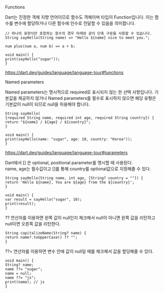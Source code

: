 Functions  
  
Dart는 진정한 객체 지향 언어이므로 함수도 객체이며 타입이 Function입니다. 이는 함수를 변수에 할당하거나 다른 함수에 인수로 전달할 수 있음을 의미합니다.  
```  
// 하나의 표현식만 포함하는 함수의 경우 아래와 같이 단축 구문을 사용할 수 있습니다.  
String sayHello(String name) => "Hello ${name} nice to meet you.";  
  
num plus(num a, num b) => a + b;  
  
void main() {  
print(sayHello("sugar"));  
}  
```  
https://dart.dev/guides/language/language-tour#functions

Named parameters  
  
Named parameters는 명시적으로 required로 표시되지 않는 한 선택 사항입니다. 기본값을 제공하지 않거나 Named parameters를 필수로 표시하지 않으면 해당 유형은 기본값이 null이 되므로 null을 허용해야 합니다.  
```  
String sayHello(  
{required String name, required int age, required String country}) {  
return "${name} / ${age} / ${country}";  
}  
  
void main() {  
print(sayHello(name: "sugar", age: 10, country: "Korea"));  
}  
```  
https://dart.dev/guides/language/language-tour#parameters

Dart에서 [] 은 optional, positional parameter를 명시할 때 사용된다.  
name, age는 필수값이고 []를 통해 country를 optional값으로 지정해줄 수 있다.  
  
```  
String sayHello(String name, int age, [String? country = ""]) {  
return 'Hello ${name}, You are ${age} from the ${country}';  
}  
  
void main() {  
var result = sayHello("sugar", 10);  
print(result);  
}  
```

?? 연산자를 이용하면 왼쪽 값이 null인지 체크해서 null이 아니면 왼쪽 값을 리턴하고 null이면 오른쪽 값을 리턴한다.  
```  
String capitalizeName(String? name) {  
return name?.toUpperCase() ?? "";  
}  
```  
  
??= 연산자를 이용하면 변수 안에 값이 null일 때를 체크해서 값을 할당해줄 수 있다.  
```  
void main() {  
String? name;  
name ??= "sugar";  
name = null;  
name ??= "js";  
print(name); // js  
}  
```